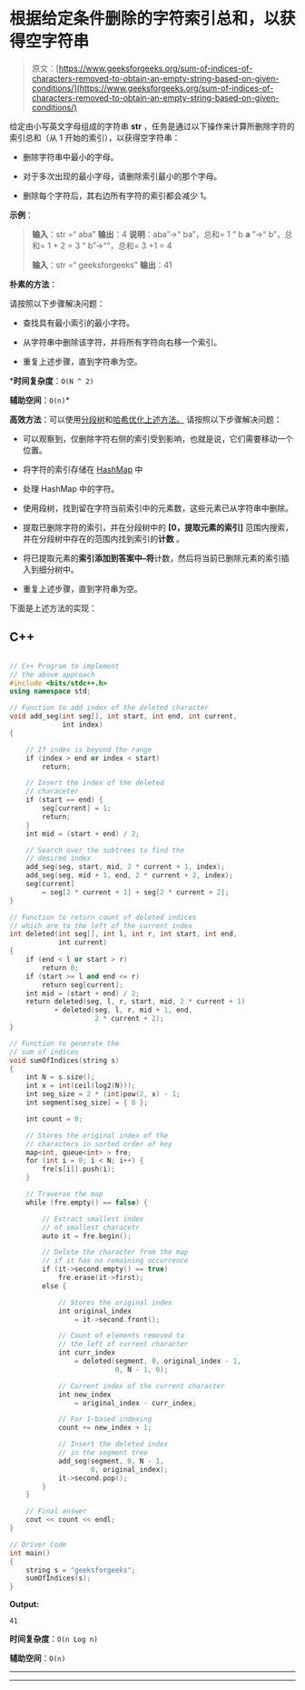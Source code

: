 # 根据给定条件删除的字符索引总和，以获得空字符串

> 原文：[https://www.geeksforgeeks.org/sum-of-indices-of-characters-removed-to-obtain-an-empty-string-based-on-given-conditions/](https://www.geeksforgeeks.org/sum-of-indices-of-characters-removed-to-obtain-an-empty-string-based-on-given-conditions/)

给定由小写英文字母组成的字符串 **str** ，任务是通过以下操作来计算所删除字符的索引总和（从 1 开始的索引），以获得空字符串：

*   删除字符串中最小的字母。

*   对于多次出现的最小字母，请删除索引最小的那个字母。

*   删除每个字符后，其右边所有字符的索引都会减少 1。

**示例**：

> **输入**：str =“ aba”
> **输出**：4
> **说明**：aba”->“ ba”，总和= 1
> “ b **a** ”->“ b”，总和= 1 + 2 = 3
> “ b”->“”，总和= 3 +1 = 4
> 
> **输入**：str =“ geeksforgeeks”
> **输出**：41

**朴素的方法**：

请按照以下步骤解决问题：

*   查找具有最小索引的最小字符。

*   从字符串中删除该字符，并将所有字符向右移一个索引。

*   重复上述步骤，直到字符串为空。

***时间复杂度**：`O(N ^ 2)`

**辅助空间**：`O(n)`*

**高效方法**：可以使用[分段树](http://www.geeksforgeeks.org/segment-tree-set-1-sum-of-given-range/)和[哈希优化上述方法。](https://www.geeksforgeeks.org/hashing-data-structure/) 请按照以下步骤解决问题：

*   可以观察到，仅删除字符右侧的索引受到影响，也就是说，它们需要移动一个位置。

*   将字符的索引存储在 [HashMap](http://www.geeksforgeeks.org/java-util-hashmap-in-java/) 中

*   处理 HashMap 中的字符。

*   使用段树，找到留在字符当前索引中的元素数，这些元素已从字符串中删除。

*   提取已删除字符的索引，并在分段树中的 **[0，提取元素的索引]** 范围内搜索，并在分段树中存在的范围内找到索引的**计数** 。

*   将已提取元素的**索引添加到答案中–将**计数，然后将当前已删除元素的索引插入到细分树中。

*   重复上述步骤，直到字符串为空。

下面是上述方法的实现：

## C++

```cpp

// C++ Program to implement 
// the above approach 
#include <bits/stdc++.h> 
using namespace std; 

// Function to add index of the deleted character 
void add_seg(int seg[], int start, int end, int current, 
             int index) 
{ 

    // If index is beyond the range 
    if (index > end or index < start) 
        return; 

    // Insert the index of the deleted 
    // characeter 
    if (start == end) { 
        seg[current] = 1; 
        return; 
    } 
    int mid = (start + end) / 2; 

    // Search over the subtrees to find the 
    // desired index 
    add_seg(seg, start, mid, 2 * current + 1, index); 
    add_seg(seg, mid + 1, end, 2 * current + 2, index); 
    seg[current] 
        = seg[2 * current + 1] + seg[2 * current + 2]; 
} 

// Function to return count of deleted indices 
// which are to the left of the current index 
int deleted(int seg[], int l, int r, int start, int end, 
            int current) 
{ 
    if (end < l or start > r) 
        return 0; 
    if (start >= l and end <= r) 
        return seg[current]; 
    int mid = (start + end) / 2; 
    return deleted(seg, l, r, start, mid, 2 * current + 1) 
           + deleted(seg, l, r, mid + 1, end, 
                     2 * current + 2); 
} 

// Function to generate the  
// sum of indices  
void sumOfIndices(string s) 
{ 
    int N = s.size(); 
    int x = int(ceil(log2(N))); 
    int seg_size = 2 * (int)pow(2, x) - 1; 
    int segment[seg_size] = { 0 }; 

    int count = 0; 

    // Stores the original index of the 
    // characters in sorted order of key 
    map<int, queue<int> > fre; 
    for (int i = 0; i < N; i++) { 
        fre[s[i]].push(i); 
    } 

    // Traverse the map 
    while (fre.empty() == false) { 

        // Extract smallest index 
        // of smallest characetr 
        auto it = fre.begin(); 

        // Delete the character from the map 
        // if it has no remaining occurrence 
        if (it->second.empty() == true) 
            fre.erase(it->first); 
        else { 

            // Stores the original index 
            int original_index 
                = it->second.front(); 

            // Count of elements removed to 
            // the left of current character 
            int curr_index 
                = deleted(segment, 0, original_index - 1, 
                          0, N - 1, 0); 

            // Current index of the current character 
            int new_index 
                = original_index - curr_index; 

            // For 1-based indexing 
            count += new_index + 1; 

            // Insert the deleted index 
            // in the segment tree 
            add_seg(segment, 0, N - 1, 
                    0, original_index); 
            it->second.pop(); 
        } 
    } 

    // Final answer 
    cout << count << endl; 
} 

// Driver Code 
int main() 
{ 
    string s = "geeksforgeeks"; 
    sumOfIndices(s); 
}

```

**Output:**

```
41

```

**时间复杂度**：`O(n Log n)`

**辅助空间**：`O(n)`



* * *

* * *



